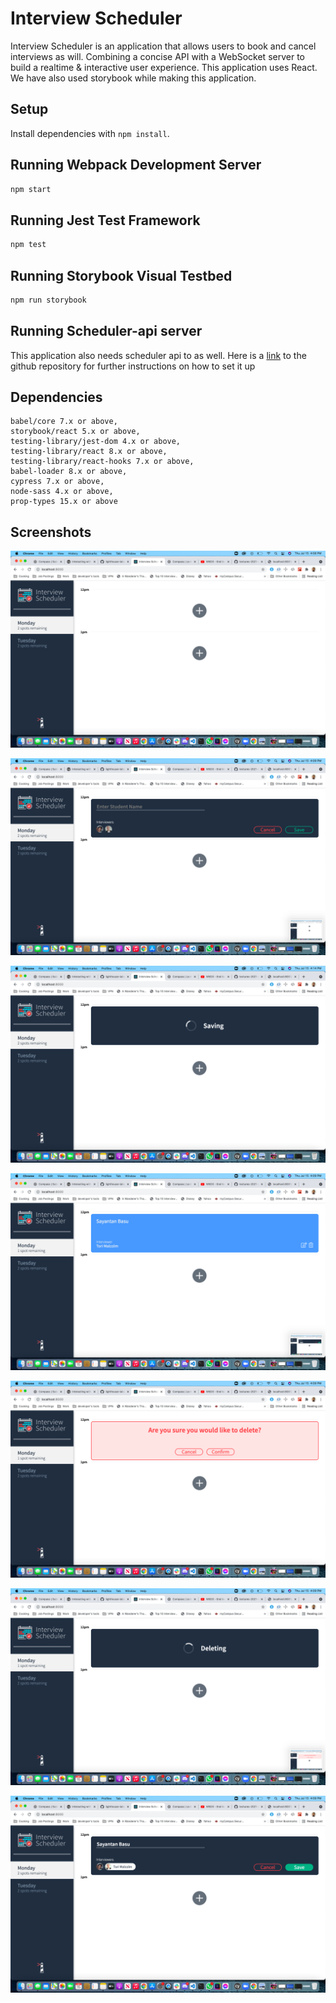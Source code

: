 # Interview Scheduler
Interview Scheduler is an application that allows users to book and cancel interviews as will. Combining a concise API with a WebSocket server to build a realtime & interactive user experience.
This application uses React. We have also used storybook while making this application.

## Setup

Install dependencies with `npm install`.

## Running Webpack Development Server

```sh
npm start
```

## Running Jest Test Framework

```sh
npm test
```

## Running Storybook Visual Testbed

```sh
npm run storybook
```

## Running Scheduler-api server

This application also needs scheduler api to as well. Here is a [link](https://github.com/Sbasu2512/scheduler-api) to the github repository for further instructions on how to set it up

## Dependencies

    babel/core 7.x or above,
    storybook/react 5.x or above,
    testing-library/jest-dom 4.x or above,
    testing-library/react 8.x or above,
    testing-library/react-hooks 7.x or above,
    babel-loader 8.x or above,
    cypress 7.x or above,
    node-sass 4.x or above,
    prop-types 15.x or above

## Screenshots

![" Landing Page "](https://github.com/Sbasu2512/Interview-Scheduler/blob/9fb32fd538b3090bf351259d5b961af4a746a54b/Screenshots/interview_Scheduler.png)

!["Booking an interview](https://github.com/Sbasu2512/Interview-Scheduler/blob/9fb32fd538b3090bf351259d5b961af4a746a54b/Screenshots/Book_interview.png)

!["Saving in Progress"](https://github.com/Sbasu2512/Interview-Scheduler/blob/9fb32fd538b3090bf351259d5b961af4a746a54b/Screenshots/Save_interview.png)

!["Interview Booked"](https://github.com/Sbasu2512/Interview-Scheduler/blob/9fb32fd538b3090bf351259d5b961af4a746a54b/Screenshots/interview_booked.png)

!["Delete Interview"](https://github.com/Sbasu2512/Interview-Scheduler/blob/9fb32fd538b3090bf351259d5b961af4a746a54b/Screenshots/Delete_interview.png)

!["Delete in progress"](https://github.com/Sbasu2512/Interview-Scheduler/blob/9fb32fd538b3090bf351259d5b961af4a746a54b/Screenshots/Delete_in_progress.png)

!["Edit an interview"](https://github.com/Sbasu2512/Interview-Scheduler/blob/9fb32fd538b3090bf351259d5b961af4a746a54b/Screenshots/Edit_Interview.png)